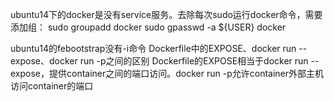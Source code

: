 ubuntu14下的docker是没有service服务。去除每次sudo运行docker命令，需要添加组：
sudo groupadd docker
sudo gpasswd -a ${USER} docker

ubuntu14的febootstrap没有-i命令
Dockerfile中的EXPOSE、docker run --expose、docker run -p之间的区别
Dockerfile的EXPOSE相当于docker run --expose，提供container之间的端口访问。docker run -p允许container外部主机访问container的端口
